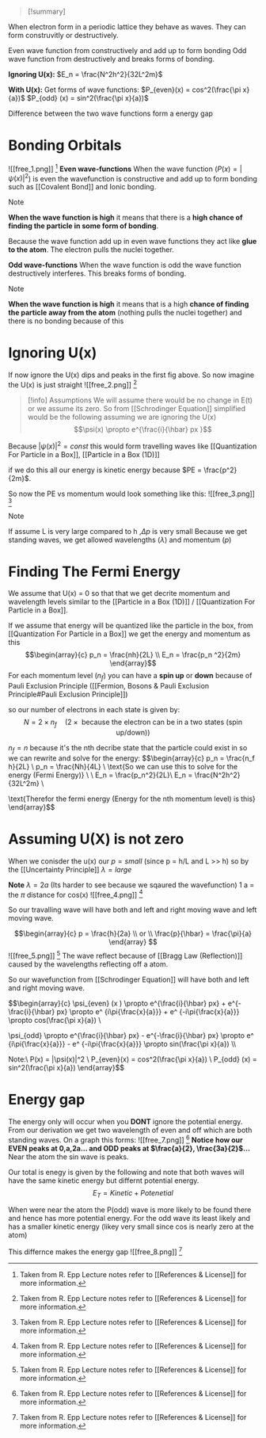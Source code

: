 
>[!summary]
>
When electron form in a periodic lattice they behave as waves. They can form construvitly or destructively.
>
Even wave function from constructively and add up to form bonding 
Odd wave function from destructively and breaks forms of bonding.
>
**Ignoring U(x):**
$E_n = \frac{N^2h^2}{32L^2m}$
>
**With U(x):**
Get forms of wave functions:
$P_{even}(x)  = cos^2(\frac{\pi x}{a})$
$P_{odd} (x) = sin^2(\frac{\pi x}{a})$
>
Difference between the two wave functions form a energy gap

# Bonding Orbitals
![[free_1.png]]
[^1]
**Even wave-functions**
When the wave function ($P(x) = |\psi(x)|^2$) is even the wavefunction is constructive and add up to form bonding such as [[Covalent Bond]] and Ionic bonding. 

>[!note]
**When the wave function is high** it means that there is a **high chance of finding the particle in some form of bonding**.

Because the wave function add up in even wave functions they act like **glue to the atom**. The electron pulls the nuclei together.

**Odd wave-functions**
When the wave function is odd the wave function destructively interferes. This breaks forms of bonding. 

>[!note]
**When the wave function is high** it means that is a high **chance of finding the particle away from the atom** (nothing pulls the nuclei together) and there is no bonding because of this

# Ignoring U(x)
If now ignore the U(x) dips and peaks in the first fig above. So now imagine the U(x) is just straight 
![[free_2.png]]
[^1]

>[!info] Assumptions
We will assume  there would be no change in E(t) or we assume its zero. So from [[Schrodinger Equation]] simplified would be the following assuming we are ignoring the U(x)
$$\psi(x) \propto e^{\frac{i}{\hbar} px }$$

Because $|\psi(x)|^2 = const$ this would form travelling waves like [[Quantization For Particle in a Box]], [[Particle in a Box (1D)]]

if we do this all our energy is kinetic energy because $PE = \frac{p^2}{2m}$. 

So now the PE vs momentum would look something like this:
![[free_3.png]]
[^1]
>[!note]
If assume L is very large compared to h ,$\Delta p$ is very small
Because we get standing waves, we get allowed wavelengths ($\lambda$) and momentum ($p$)
# Finding The Fermi Energy
We assume that U(x) = 0 so that that we get decrite momentum and wavelength levels similar to the [[Particle in a Box (1D)]] / [[Quantization For Particle in a Box]].

If we assume that energy will be quantized like the particle in the box, from [[Quantization For Particle in a Box]] we get the energy and momentum as this
$$\begin{array}{c} 
p_n = \frac{nh}{2L} \\ 
E_n = \frac{p_n ^2}{2m}
\end{array}$$
For each momentum level ($n_f$) you can have a **spin up** or **down** because of Pauli Exclusion Principle ([[Fermion, Bosons & Pauli Exclusion Principle#Pauli Exclusion Principle]])

so our number of electrons in each state is given by:
$$N = 2\times n_f \quad \text{(2$\times$ because the electron can be in a two states (spin up/down))}$$

$n_f = n$ because it's the nth decribe state that the particle could exist in so we can rewrite and solve for the energy:
$$\begin{array}{c} 
p_n = \frac{n_f h}{2L} \\ 
p_n = \frac{Nh}{4L} \\ 
\text{So we can use this to solve for the energy (Fermi Energy)} \\ \\
E_n = \frac{p_n^2}{2L}\\ 
E_n = \frac{N^2h^2}{32L^2m} \\ 

\text{Therefor the fermi energy (Energy for the nth momentum level) is this}
\end{array}$$

# Assuming U(X) is not zero
When we conisder the u(x) our $p = small$ (since p = h/L and L >> h) so by the [[Uncertainty Principle]] $\lambda = large$ 

**Note** $\lambda = 2a$ (Its harder to see because we sqaured the wavefunction) 
1 a = the $\pi$ distance for cos(x)
![[free_4.png]]
[^1]

So our travalling wave will have both and left and right moving wave and left moving wave.

$$\begin{array}{c}
p = \frac{h}{2a}
\\ 
or 
\\
\frac{p}{\hbar} = \frac{\pi}{a}
\end{array}
$$
![[free_5.png]]
[^1]
The wave reflect because of [[Bragg Law (Reflection)]] caused by the wavelengths reflecting off a atom. 

So our wavefunction from [[Schrodinger Equation]] will have both and left and right moving wave.

$$\begin{array}{c} 
\psi_{even} (x ) \propto e^{\frac{i}{\hbar} px} +  e^{-\frac{i}{\hbar} px} \propto e^  {i\pi{\frac{x}{a}}} + e^  {-i\pi{\frac{x}{a}}} \propto cos(\frac{\pi x}{a}) \\


\psi_{odd} \propto e^{\frac{i}{\hbar} px} - e^{-\frac{i}{\hbar} px}
\propto e^  {i\pi{\frac{x}{a}}} - e^  {-i\pi{\frac{x}{a}}} \propto sin(\frac{\pi x}{a})
\\\\

Note:\\
P(x) = |\psi(x)|^2 \\
P_{even}(x)  = cos^2(\frac{\pi x}{a}) \\
P_{odd} (x) = sin^2(\frac{\pi x}{a})
\end{array}$$




# Energy gap
The energy only will occur when you **DONT** ignore the potential energy.
From our derivation we get two wavelength of even and off which are both standing waves. On a graph this forms:
![[free_7.png]]
[^1]
**Notice how our EVEN peaks at 0,a,2a... and ODD peaks at $\frac{a}{2}, \frac{3a}{2}$...**
Near the atom the sin wave is peaks.  

Our total is enegy is given by the following and note that both waves will have the same kinetic energy but differnt potential energy.
$$E_T = Kinetic + Potenetial$$

When were near the atom the P(odd) wave is more likely to be found there and hence has more potential energy. For the odd wave its least likely and has a smaller kinetic energy (likey very small since cos is nearly zero at the atom)


This differnce makes the energy gap
![[free_8.png]]
[^1]

[^1]: Taken from R. Epp Lecture notes refer to [[References & License]] for more information.
